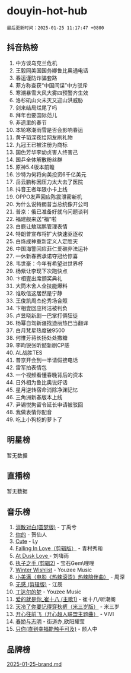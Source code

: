 # douyin-hot-hub

`最后更新时间：2025-01-25 11:17:47 +0800`

## 抖音热榜

1. 中方谈乌克兰危机
1. 王毅同美国国务卿鲁比奥通电话
1. 春运谨防诈骗套路
1. 菲方称查获“中国间谍”中方驳斥
1. 寒潮暴雪大风大雾四预警齐生效
1. 洛杉矶山火未灭又迎山洪威胁
1. 剑来结局烂尾了吗
1. 拜年也要国际范儿
1. 非遗里的春节
1. 本轮寒潮雨雪是否会影响春运
1. 黄子韬深夜给网友刷礼物
1. 九冠王已被注册为商标
1. 国色芳华李幼贞害人终害己
1. 国乒全体解散粉丝群
1. 原神5.4版本前瞻
1. 沙特为何将向美投资6千亿美元
1. 岳云鹏称因压力太大去了医院
1. 抖音王者年限小卡上线
1. OPPO发声回应陈震泄密新机
1. 为什么说特朗普当总统像开公司
1. 普京：俄已准备好就乌问题谈判
1. 福建舰来送“福”啦
1. 白鹿让敖瑞鹏管理表情
1. 特朗普宣布将扩大快速驱逐权
1. 白烁成神重新定义人定胜天
1. 中国海警回应菲仁爱礁非法运补
1. 一休新春赛承诺夺冠给惊喜
1. 韦世豪：今年有希望进世界杯
1. 杨紫让李现下次跑快点
1. 卞相壹出席颁奖典礼
1. 大筒木舍人全技能爆料
1. 谁敢信这居然是宁静
1. 王俊凯周杰伦秀场合照
1. 卞相壹回应柯洁被判负
1. 卢昱晓新剧一巴掌打俩狂徒
1. 杨幂自驾新疆找迪丽热巴当翻译
1. 白月梵星热度破9500
1. 何惟芳蒋长扬处处撒糖
1. 李昀锐张昕懿新剧CP感
1. AL战胜TES
1. 普京开会到一半请假接电话
1. 雷军拍表情包
1. 一个视频看懂春晚背后的资本
1. 日外相为鲁比奥说好话
1. 星月逆转宿命消除净渊记忆
1. 三角洲新春版本上线
1. 尹锡悦拘留令延长申请被驳回
1. 我做表情你配音
1. 吃上小狗挖的萝卜了

## 明星榜

暂无数据

## 直播榜

暂无数据

## 音乐榜

1. [消散对白(圆梦版)](https://sf5-hl-cdn-tos.douyinstatic.com/obj/tos-cn-ve-2774/og4jB5I5IizzoZVAAAzWgBMAsMDWoArfwBOiFs) - 丁禹兮
1. [你的](https://sf5-hl-cdn-tos.douyinstatic.com/obj/tos-cn-ve-2774/oYuIeKf42jB7sEV6B2upMdpYAgfrQWj0FeRegh) - 贺仙人
1. [Cute](https://sf5-hl-cdn-tos.douyinstatic.com/obj/tos-cn-ve-2774/o4IbIzHWKAAB4wsS5qMBRiiAlEBGTpQRNfFvuo) - Ly
1. [Falling In Love（剪辑版）](https://sf5-hl-cdn-tos.douyinstatic.com/obj/tos-cn-ve-2774/o8ajpA8zzgBPahbBIO8AcKGBLJezFCRd1wfP9f) - 青村秀和
1. [ At Dusk  Love ](https://sf5-hl-cdn-tos.douyinstatic.com/obj/tos-cn-ve-2774/o8CrpCf5CaYgI4ZrtQgMQAFEfuGqNnRSDQAPBc) - 刘嗨雨
1. [执子之手 (剪辑2)](https://sf5-hl-cdn-tos.douyinstatic.com/obj/tos-cn-ve-2774/oUoZLQjCc31XzqsBnBQUNgeKtYPBcgbFDwtfcu) - 宝石Gem\哩哩
1. [Winter Wishlist](https://sf5-hl-cdn-tos.douyinstatic.com/obj/tos-cn-ve-2774/oIIgUOeamCFCVAzxN6MFRLIBlLGpUqQxeeHrLE) - Youzee Music
1. [小美满（电影《热辣滚烫》热辣陪伴曲）](https://sf5-hl-cdn-tos.douyinstatic.com/obj/tos-cn-ve-2774/o0GAn2lSgfZIDUgtevCGDQYnFg4CwnrBaxbTZL) - 周深
1. [无感 (剪辑版)](https://sf5-hl-cdn-tos.douyinstatic.com/obj/tos-cn-ve-2774/o0eIsUzJBDlQaQFC5OFlgbMEZC1TFYBftOBn6p) - 江辰
1. [丁达尔的梦](https://sf5-hl-cdn-tos.douyinstatic.com/obj/tos-cn-ve-2774/oMU3WirUZBVQkAC9ccG5P2IQirziZM2RTInUY) - Youzee Music
1. [爱的就是你_崔十八 (主歌1)](https://sf5-hl-cdn-tos.douyinstatic.com/obj/tos-cn-ve-2774/oI5BO5DhFZ6UTcNCnZaOCBLtZ7WIMQGfgnXf5E) - 崔十八/听潮阁
1. [天冷了你要记得穿秋裤（米三岁版）](https://sf5-hl-cdn-tos.douyinstatic.com/obj/tos-cn-ve-2774/oQlIwVIDWiZ6BQilAorS7MA0AgCkQDvcZAdm1) - 米三岁
1. [开心往前飞（开心超人联盟主题曲）](https://sf5-hl-cdn-tos.douyinstatic.com/obj/tos-cn-ve-2774/9d8fb7c82cf1421fb93a9fe925275e0a) - VIVI
1. [春娇与志明](https://sf5-hl-cdn-tos.douyinstatic.com/obj/tos-cn-ve-2774/e530d8fceb7044b39707d7f9ff54add1) - 街道办,欧阳耀莹
1. [只你(直到幸福能触手可及)](https://sf5-hl-cdn-tos.douyinstatic.com/obj/tos-cn-ve-2774/o0lBkRDzFTeaVSUz3ZZSCBVtZ5DIMQGfgmEAuE) - 颜人中

## 品牌榜

[2025-01-25-brand.md](2025-01-25-brand.md)
